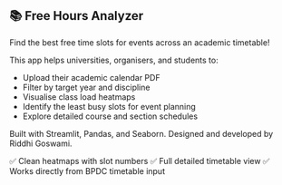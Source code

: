 ## 📚 Free Hours Analyzer
Find the best free time slots for events across an academic timetable!

This app helps universities, organisers, and students to:

- Upload their academic calendar PDF
- Filter by target year and discipline
- Visualise class load heatmaps
- Identify the least busy slots for event planning
- Explore detailed course and section schedules

Built with Streamlit, Pandas, and Seaborn.
Designed and developed by Riddhi Goswami.


✅ Clean heatmaps with slot numbers
✅ Full detailed timetable view
✅ Works directly from BPDC timetable input